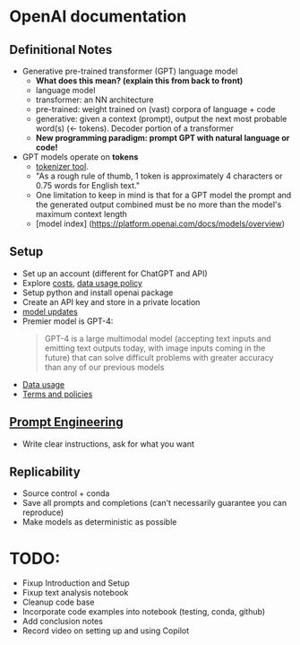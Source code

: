 # OpenAI documentation

## Definitional Notes

-  Generative pre-trained transformer (GPT) language model
    * **What does this mean? (explain this from back to front)**
    * language model
    * transformer: an NN architecture
    * pre-trained: weight trained on (vast) corpora of language + code
    * generative: given a context (prompt), output the next most probable word(s) (<- tokens). Decoder portion of a transformer
    * **New programming paradigm: prompt GPT with natural language or code!**
-  GPT models operate on **tokens**
    * [tokenizer tool](https://platform.openai.com/tokenizer).
    * "As a rough rule of thumb, 1 token is approximately 4 characters or 0.75 words for English text."
    * One limitation to keep in mind is that for a GPT model the prompt and the generated output combined must be no more than the model's maximum context length
    * [model index] (https://platform.openai.com/docs/models/overview)

## Setup

- Set up an account (different for ChatGPT and API)
- Explore [costs](https://openai.com/pricing), [data usage policy](https://openai.com/enterprise-privacy)
- Setup python and install openai package
- Create an API key and store in a private location
- [model updates](https://platform.openai.com/docs/models/continuous-model-upgrades)
- Premier model is GPT-4:
  >GPT-4 is a large multimodal model (accepting text inputs and emitting text outputs today, with image inputs coming in the future) that can solve difficult problems with greater accuracy than any of our previous models
- [Data usage](https://platform.openai.com/docs/models/how-we-use-your-data)
- [Terms and policies](https://openai.com/policies)

## [Prompt Engineering](https://platform.openai.com/docs/guides/prompt-engineering)
- Write clear instructions, ask for what you want

## Replicability
- Source control + conda
- Save all prompts and completions (can't necessarily guarantee you can reproduce)
- Make models as deterministic as possible
  

# TODO:

- Fixup Introduction and Setup
- Fixup text analysis notebook
- Cleanup code base
- Incorporate code examples into notebook (testing, conda, github)
- Add conclusion notes
-  Record video on setting up and using Copilot
